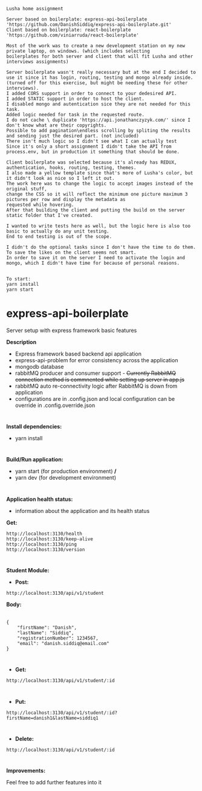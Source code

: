 ```
Lusha home assignment

Server based on boilerplate: express-api-boilerplate 'https://github.com/DanishSiddiq/express-api-boilerplate.git'
Client based on boilerplate: react-boilerplate  'https://github.com/viniarruda/react-boilerplate'

Most of the work was to create a new development station on my new private laptop, on windows. (which includes selecting
boilerplates for both server and client that will fit Lusha and other interviews assignments)

Server boilerplate wasn't really necessary but at the end I decided to use it since it has login, routing, testing and mongo already inside.
(turned off for this exercise, but might be needing these for other interviews).
I added CORS support in order to connect to your dedesired API.
I added STATIC support in order to host the client.
I disabled mongo and autentication sice they are not needed for this task.
Added logic needed for task in the requested route.
I do not cache \ duplicate 'https://api.jonathanczyzyk.com/' since I don't know what are their copyrights.
Possible to add pagination\endless scrolling by spliting the results and sending just the desired part. (not included)
There isn't much logic so I didn't see what I can actually test
Since it's only a short assignment I didn't take the API from process.env, but in production it something that should be done.

Client boilerplate was selected because it's already has REDUX, authentication, hooks, routing, testing, themes.
I also made a yellow template since that's more of Lusha's color, but it didn't look as nice so I left it out.
The work here was to change the logic to accept images instead of the original stuff,
change the CSS so it will reflect the minimum one picture maximum 3 pictures per row and display the metadata as
requested while hovering.
After that building the client and putting the build on the server static folder that I've created.

I wanted to write tests here as well, but the logic here is also too basic to actually do any unit testing.
End to end testing is out of the scope.

I didn't do the optional tasks since I don't have the time to do them.
To save the likes on the client seems not smart.
In order to save it on the server I need to activate the login and mongo, which I didn't have time for because of personal reasons.


To start:
yarn install
yarn start
```



# express-api-boilerplate
Server setup with express framework basic features

**Description**
* Express framework based backend api application
* express-api-problem for error consistency across the application
* mongodb database
* rabbitMQ producer and consumer support - ~~Currently RabbitMQ connection method is commnented while setting up server in app.js~~
* rabbitMQ auto re-connectivity logic after RabbitMQ is down from application
* configurations are in .config.json and local configuration can be override in .config.override.json

#
**Install dependencies:**
* yarn install

#
**Build/Run application:**
* yarn start (for production environment) **/**
* yarn dev (for development environment)

#
**Application health status:**
* information about the application and its health status

**Get:**
```
http://localhost:3130/health
http://localhost:3130/keep-alive
http://localhost:3130/ping
http://localhost:3130/version
```
#
**Student Module:**

* **Post:**
```
http://localhost:3130/api/v1/student
```
**Body:**
######
```
{
	"firstName": "Danish",
	"lastName": "Siddiq",
	"registrationNumber": 1234567,
	"email": "danish.siddiq@email.com"
}
```

#
* **Get:**
```
http://localhost:3130/api/v1/student/:id
```

#
* **Put:**
```
http://localhost:3130/api/v1/student/:id?firstName=danish1&lastName=siddiq1
```

#
* **Delete:**
```
http://localhost:3130/api/v1/student/:id
```

#
**Improvements:**

Feel free to add further features into it

